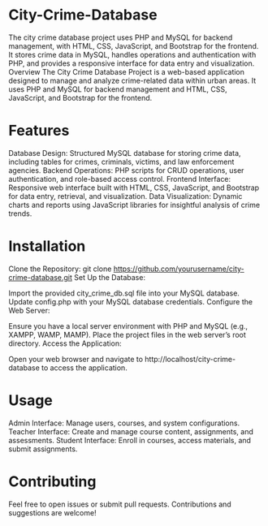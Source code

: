 # City-Crime-Database
 The city crime database project uses PHP and MySQL for backend management, with HTML, CSS, JavaScript, and Bootstrap for the frontend. It stores crime data in MySQL, handles operations and authentication with PHP, and provides a responsive interface for data entry and visualization.
Overview
The City Crime Database Project is a web-based application designed to manage and analyze crime-related data within urban areas. It uses PHP and MySQL for backend management and HTML, CSS, JavaScript, and Bootstrap for the frontend.

# Features
Database Design: Structured MySQL database for storing crime data, including tables for crimes, criminals, victims, and law enforcement agencies.
Backend Operations: PHP scripts for CRUD operations, user authentication, and role-based access control.
Frontend Interface: Responsive web interface built with HTML, CSS, JavaScript, and Bootstrap for data entry, retrieval, and visualization.
Data Visualization: Dynamic charts and reports using JavaScript libraries for insightful analysis of crime trends.

# Installation
Clone the Repository:
git clone https://github.com/yourusername/city-crime-database.git
Set Up the Database:

Import the provided city_crime_db.sql file into your MySQL database.
Update config.php with your MySQL database credentials.
Configure the Web Server:

Ensure you have a local server environment with PHP and MySQL (e.g., XAMPP, WAMP, MAMP).
Place the project files in the web server’s root directory.
Access the Application:

Open your web browser and navigate to http://localhost/city-crime-database to access the application.

# Usage
Admin Interface: Manage users, courses, and system configurations.
Teacher Interface: Create and manage course content, assignments, and assessments.
Student Interface: Enroll in courses, access materials, and submit assignments.

# Contributing
Feel free to open issues or submit pull requests. Contributions and suggestions are welcome!
